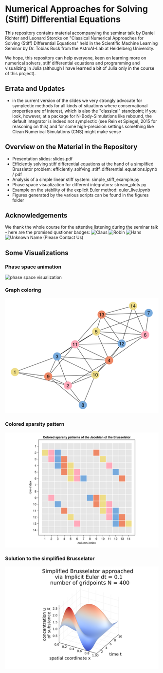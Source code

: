 # Numerical Approaches for Solving (Stiff) Differential Equations

This repository contains material accompanying the seminar talk by Daniel Richter and Leonard Storcks on "Classical Numerical Approaches for Solving (Stiff) Differential Equations" held in the Scientific Machine Learning Seminar by Dr. Tobias Buck from the AstroAI-Lab at Heidelberg University.

We hope, this repository can help everyone, keen on learning more on numerical solvers, stiff differential equations and programming and visualizing in Julia (although I have learned a bit of Julia only in the course of this project).

## Errata and Updates
- in the current version of the slides we very strongly advocate for symplectic methods for all kinds of situations where conservational properties are of interest, which is also the "classical" standpoint; if you look, however, at a package for N-Body-Simulations like rebound, the default integrator is indeed not symplectic (see Rein et Spiegel, 2015 for reasoning on this) and for some high-precision settings something like Clean Numerical Simulations (CNS) might make sense

## Overview on the Material in the Repository
- Presentation slides: slides.pdf
- Efficiently solving stiff differential equations at the hand of a simplified Brussletor problem: efficiently_solfving_stiff_differential_equations.ipynb / pdf
- Analysis of a simple linear stiff system: simple_stiff_example.py
- Phase space visualization for different integrators: stream_plots.py
- Example on the stability of the explicit Euler method: euler_live.ipynb
- Figures generated by the various scripts can be found in the figures folder

## Acknowledgements
We thank the whole course for the attentive listening during the seminar talk - here are the promised qustioner badges:
![Claus](https://img.shields.io/badge/Claus-%F0%9F%9A%80-blue.svg)
![Robin](https://img.shields.io/badge/Robin-%F0%9F%9A%80-blue.svg)
![Hans](https://img.shields.io/badge/Hans-%F0%9F%9A%80-blue.svg)
![Unknown Name (Please Contact Us)](https://img.shields.io/badge/unknown%20name%20please%20contact%20us-%F0%9F%9A%80-blue.svg)

## Some Visualizations
### Phase space animation
![phase space visualization](https://github.com/leo1200/diffeq/blob/master/figures/anims/phase_space.gif)
### Graph coloring
![graph coloring](https://github.com/leo1200/diffeq/blob/master/figures/bruss_graph_colored.svg)
### Colored sparsity pattern
![sparsity coloring](https://github.com/leo1200/diffeq/blob/master/figures/colored_sparsity_pattern.svg)
### Solution to the simplified Brusselator
![brusselator](https://github.com/leo1200/diffeq/blob/master/figures/bruss_impl_quasi_newton.svg)